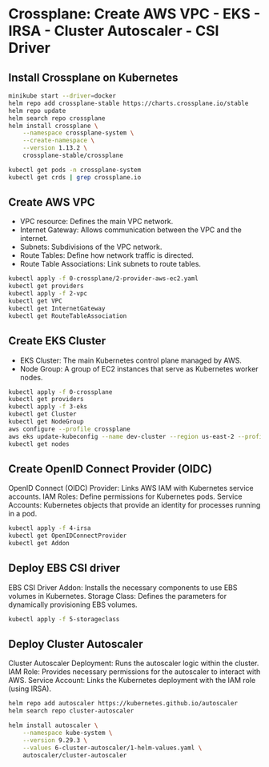 # Crossplane: Create AWS VPC - EKS - IRSA - Cluster Autoscaler - CSI Driver

## Install Crossplane on Kubernetes

```bash
minikube start --driver=docker
helm repo add crossplane-stable https://charts.crossplane.io/stable
helm repo update
helm search repo crossplane
helm install crossplane \
    --namespace crossplane-system \
    --create-namespace \
    --version 1.13.2 \
    crossplane-stable/crossplane

kubectl get pods -n crossplane-system
kubectl get crds | grep crossplane.io
```

## Create AWS VPC

- VPC resource: Defines the main VPC network.
- Internet Gateway: Allows communication between the VPC and the internet.
- Subnets: Subdivisions of the VPC network.
- Route Tables: Define how network traffic is directed.
- Route Table Associations: Link subnets to route tables.

```bash
kubectl apply -f 0-crossplane/2-provider-aws-ec2.yaml
kubectl get providers
kubectl apply -f 2-vpc
kubectl get VPC
kubectl get InternetGateway
kubectl get RouteTableAssociation
```

## Create EKS Cluster

- EKS Cluster: The main Kubernetes control plane managed by AWS.
- Node Group: A group of EC2 instances that serve as Kubernetes worker nodes.

```bash
kubectl apply -f 0-crossplane
kubectl get providers
kubectl apply -f 3-eks
kubectl get Cluster
kubectl get NodeGroup
aws configure --profile crossplane
aws eks update-kubeconfig --name dev-cluster --region us-east-2 --profile crossplane
kubectl get nodes
```

## Create OpenID Connect Provider (OIDC)

OpenID Connect (OIDC) Provider: Links AWS IAM with Kubernetes service accounts.
IAM Roles: Define permissions for Kubernetes pods.
Service Accounts: Kubernetes objects that provide an identity for processes running in a pod.

```bash
kubectl apply -f 4-irsa
kubectl get OpenIDConnectProvider
kubectl get Addon
```

## Deploy EBS CSI driver

EBS CSI Driver Addon: Installs the necessary components to use EBS volumes in Kubernetes.
Storage Class: Defines the parameters for dynamically provisioning EBS volumes.

```bash
kubectl apply -f 5-storageclass
```

## Deploy Cluster Autoscaler

Cluster Autoscaler Deployment: Runs the autoscaler logic within the cluster.
IAM Role: Provides necessary permissions for the autoscaler to interact with AWS.
Service Account: Links the Kubernetes deployment with the IAM role (using IRSA).

```bash
helm repo add autoscaler https://kubernetes.github.io/autoscaler
helm search repo cluster-autoscaler

helm install autoscaler \
    --namespace kube-system \
    --version 9.29.3 \
    --values 6-cluster-autoscaler/1-helm-values.yaml \
    autoscaler/cluster-autoscaler
```
